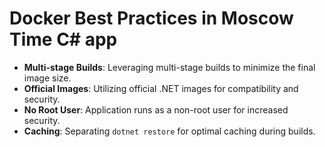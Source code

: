 ﻿# Docker Best Practices in Moscow Time C# app

- **Multi-stage Builds**: Leveraging multi-stage builds to minimize the final image size.
- **Official Images**: Utilizing official .NET images for compatibility and security.
- **No Root User**: Application runs as a non-root user for increased security.
- **Caching**: Separating `dotnet restore` for optimal caching during builds.
